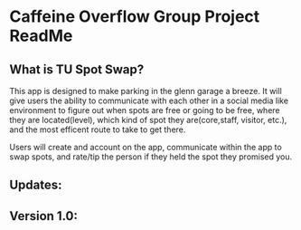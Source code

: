 # Caffeine Overflow Group Project ReadMe

What is TU Spot Swap?
------------------------------------------------------------------
This app is designed to make parking in the glenn garage a breeze. It will give users the ability to communicate with each other in a social media 
like environment to figure out when spots are free or going to be free, where they are located(level), which kind of spot they are(core,staff, visitor, etc.), and the most efficent route to take to get there.

Users will create and account on the app, communicate within the app to swap spots, and rate/tip the person if they held the spot they promised you.

Updates:
------------------------------------------------------------------
Version 1.0:
-